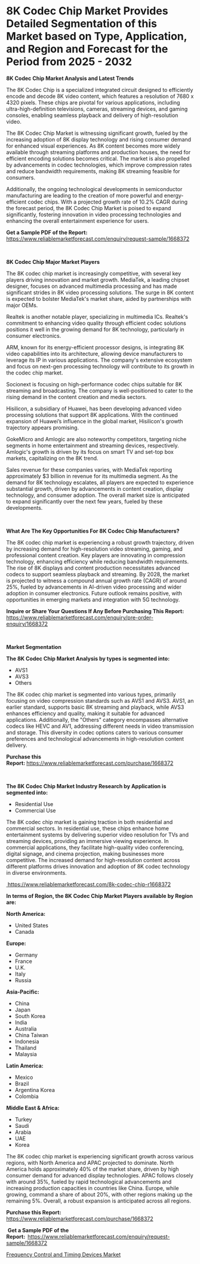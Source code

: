 <p><h1>8K Codec Chip Market Provides Detailed Segmentation of this Market based on Type, Application, and Region and Forecast for the Period from 2025 - 2032</h1></p><p><strong>8K Codec Chip Market Analysis and Latest Trends</strong></p>
<p><p>The 8K Codec Chip is a specialized integrated circuit designed to efficiently encode and decode 8K video content, which features a resolution of 7680 x 4320 pixels. These chips are pivotal for various applications, including ultra-high-definition televisions, cameras, streaming devices, and gaming consoles, enabling seamless playback and delivery of high-resolution video.</p><p>The 8K Codec Chip Market is witnessing significant growth, fueled by the increasing adoption of 8K display technology and rising consumer demand for enhanced visual experiences. As 8K content becomes more widely available through streaming platforms and production houses, the need for efficient encoding solutions becomes critical. The market is also propelled by advancements in codec technologies, which improve compression rates and reduce bandwidth requirements, making 8K streaming feasible for consumers.</p><p>Additionally, the ongoing technological developments in semiconductor manufacturing are leading to the creation of more powerful and energy-efficient codec chips. With a projected growth rate of 10.2% CAGR during the forecast period, the 8K Codec Chip Market is poised to expand significantly, fostering innovation in video processing technologies and enhancing the overall entertainment experience for users.</p></p>
<p><strong>Get a Sample PDF of the Report:&nbsp;</strong> <a href="https://www.reliablemarketforecast.com/enquiry/request-sample/1668372?utm_campaign=3178&utm_medium=2&utm_source=Github&utm_content=ia&utm_term=07042025&utm_id=8k-codec-chip">https://www.reliablemarketforecast.com/enquiry/request-sample/1668372</a></p>
<p>&nbsp;</p>
<p><strong>8K Codec Chip Major Market Players</strong></p>
<p><p>The 8K codec chip market is increasingly competitive, with several key players driving innovation and market growth. MediaTek, a leading chipset designer, focuses on advanced multimedia processing and has made significant strides in 8K video processing solutions. The surge in 8K content is expected to bolster MediaTek's market share, aided by partnerships with major OEMs.</p><p>Realtek is another notable player, specializing in multimedia ICs. Realtek's commitment to enhancing video quality through efficient codec solutions positions it well in the growing demand for 8K technology, particularly in consumer electronics.</p><p>ARM, known for its energy-efficient processor designs, is integrating 8K video capabilities into its architecture, allowing device manufacturers to leverage its IP in various applications. The company's extensive ecosystem and focus on next-gen processing technology will contribute to its growth in the codec chip market.</p><p>Socionext is focusing on high-performance codec chips suitable for 8K streaming and broadcasting. The company is well-positioned to cater to the rising demand in the content creation and media sectors.</p><p>Hisilicon, a subsidiary of Huawei, has been developing advanced video processing solutions that support 8K applications. With the continued expansion of Huawei’s influence in the global market, Hisilicon's growth trajectory appears promising.</p><p>GokeMicro and Amlogic are also noteworthy competitors, targeting niche segments in home entertainment and streaming devices, respectively. Amlogic's growth is driven by its focus on smart TV and set-top box markets, capitalizing on the 8K trend.</p><p>Sales revenue for these companies varies, with MediaTek reporting approximately $3 billion in revenue for its multimedia segment. As the demand for 8K technology escalates, all players are expected to experience substantial growth, driven by advancements in content creation, display technology, and consumer adoption. The overall market size is anticipated to expand significantly over the next few years, fueled by these developments.</p></p>
<p>&nbsp;</p>
<p><strong>What Are The Key Opportunities For 8K Codec Chip Manufacturers?</strong></p>
<p><p>The 8K codec chip market is experiencing a robust growth trajectory, driven by increasing demand for high-resolution video streaming, gaming, and professional content creation. Key players are innovating in compression technology, enhancing efficiency while reducing bandwidth requirements. The rise of 8K displays and content production necessitates advanced codecs to support seamless playback and streaming. By 2028, the market is projected to witness a compound annual growth rate (CAGR) of around 25%, fueled by advancements in AI-driven video processing and wider adoption in consumer electronics. Future outlook remains positive, with opportunities in emerging markets and integration with 5G technology.</p></p>
<p><strong>Inquire or Share Your Questions If Any Before Purchasing This Report:</strong> <a href="https://www.reliablemarketforecast.com/enquiry/pre-order-enquiry/1668372?utm_campaign=3178&utm_medium=2&utm_source=Github&utm_content=ia&utm_term=07042025&utm_id=8k-codec-chip">https://www.reliablemarketforecast.com/enquiry/pre-order-enquiry/1668372</a></p>
<p>&nbsp;</p>
<p><strong>Market Segmentation</strong></p>
<p><strong>The 8K Codec Chip Market Analysis by types is segmented into:</strong></p>
<p><ul><li>AVS1</li><li>AVS3</li><li>Others</li></ul></p>
<p><p>The 8K codec chip market is segmented into various types, primarily focusing on video compression standards such as AVS1 and AVS3. AVS1, an earlier standard, supports basic 8K streaming and playback, while AVS3 enhances efficiency and quality, making it suitable for advanced applications. Additionally, the "Others" category encompasses alternative codecs like HEVC and AV1, addressing different needs in video transmission and storage. This diversity in codec options caters to various consumer preferences and technological advancements in high-resolution content delivery.</p></p>
<p><strong>Purchase this Report:&nbsp;</strong><a href="https://www.reliablemarketforecast.com/purchase/1668372?utm_campaign=3178&utm_medium=2&utm_source=Github&utm_content=ia&utm_term=07042025&utm_id=8k-codec-chip">https://www.reliablemarketforecast.com/purchase/1668372</a></p>
<p>&nbsp;</p>
<p><strong>The 8K Codec Chip Market Industry Research by Application is segmented into:</strong></p>
<p><ul><li>Residential Use</li><li>Commercial Use</li></ul></p>
<p><p>The 8K codec chip market is gaining traction in both residential and commercial sectors. In residential use, these chips enhance home entertainment systems by delivering superior video resolution for TVs and streaming devices, providing an immersive viewing experience. In commercial applications, they facilitate high-quality video conferencing, digital signage, and cinema projection, making businesses more competitive. The increased demand for high-resolution content across different platforms drives innovation and adoption of 8K codec technology in diverse environments.</p></p>
<p><a href="https://www.reliablemarketforecast.com/8k-codec-chip-r1668372?utm_campaign=3178&utm_medium=2&utm_source=Github&utm_content=ia&utm_term=07042025&utm_id=8k-codec-chip">&nbsp;https://www.reliablemarketforecast.com/8k-codec-chip-r1668372</a></p>
<p><strong>In terms of Region, the 8K Codec Chip Market Players available by Region are:</strong></p>
<p>
    <p> <strong> North America: </strong>
        <ul>
            <li>United States</li>
            <li>Canada</li>
        </ul>
        </p> 
    <p> <strong> Europe: </strong>
        <ul>
            <li>Germany</li>
            <li>France</li>
            <li>U.K.</li>
            <li>Italy</li>
            <li>Russia</li>
        </ul>
        </p> 
    <p> <strong> Asia-Pacific: </strong>
        <ul>
            <li>China</li>
            <li>Japan</li>
            <li>South Korea</li>
            <li>India</li>
            <li>Australia</li>
            <li>China Taiwan</li>
            <li>Indonesia</li>
            <li>Thailand</li>
            <li>Malaysia</li>
        </ul>
        </p> 
    <p> <strong> Latin America: </strong>
        <ul>
            <li>Mexico</li>
            <li>Brazil</li>
            <li>Argentina Korea</li>
            <li>Colombia</li>
        </ul>
        </p> 
    <p> <strong> Middle East & Africa: </strong>
        <ul>
            <li>Turkey</li>
            <li>Saudi</li>
            <li>Arabia</li>
            <li>UAE</li>
            <li>Korea</li>
        </ul>
    </p>
    </p>
<p><p>The 8K codec chip market is experiencing significant growth across various regions, with North America and APAC projected to dominate. North America holds approximately 40% of the market share, driven by high consumer demand for advanced display technologies. APAC follows closely with around 35%, fueled by rapid technological advancements and increasing production capacities in countries like China. Europe, while growing, command a share of about 20%, with other regions making up the remaining 5%. Overall, a robust expansion is anticipated across all regions.</p></p>
<p><strong>Purchase this Report: </strong><a href="https://www.reliablemarketforecast.com/purchase/1668372?utm_campaign=3178&utm_medium=2&utm_source=Github&utm_content=ia&utm_term=07042025&utm_id=8k-codec-chip">https://www.reliablemarketforecast.com/purchase/1668372</a></p>
<p>&nbsp;<strong>Get a Sample PDF of the Report:&nbsp;&nbsp;</strong><a href="https://www.reliablemarketforecast.com/enquiry/request-sample/1668372?utm_campaign=3178&utm_medium=2&utm_source=Github&utm_content=ia&utm_term=07042025&utm_id=8k-codec-chip">https://www.reliablemarketforecast.com/enquiry/request-sample/1668372</a></p>
<p><strong></strong></p>
<p><p><a href="https://github.com/vigoseiler/Market-Research-Report-List-1/blob/main/frequency-control-and-timing-devices-market.md?utm_campaign=3178&utm_medium=2&utm_source=Github&utm_content=ia&utm_term=07042025&utm_id=8k-codec-chip">Frequency Control and Timing Devices Market</a></p></p>